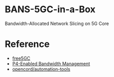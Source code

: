 # BANS-5GC-in-a-Box

Bandwidth-Allocated Network Slicing on 5G Core

# Reference
- [free5GC](https://www.free5gc.org/)
- [P4-Enabled Bandwidth Management](https://ieeexplore.ieee.org/abstract/document/8892909)
- [opencord/automation-tools](https://github.com/opencord/automation-tools)
